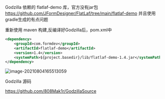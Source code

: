 Godzilla 依赖的 flatlaf-demo 库，官方没有jar包 https://github.com/JFormDesigner/FlatLaf/tree/main/flatlaf-demo 并且使用gradle生成的有点问题



重新使用 maven 构建,反编译好Godzilla后，pom.xml中

```xml
<dependency>
    <groupId>com.formdev</groupId>
    <artifactId>flatlaf-demo</artifactId>
    <version>1.4</version>
    <systemPath>${project.basedir}/lib/flatlaf-demo-1.4.jar</systemPath>
</dependency>
```

![image-20210804165513059](https://cdn.jsdelivr.net/gh/yhy0/PicGoImg@master/JavaFX/20210804165534.png)



Godzilla 源码

https://github.com/808Mak1r/GodzillaSource